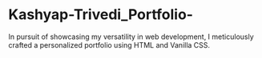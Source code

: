 # Kashyap-Trivedi_Portfolio-
In pursuit of showcasing my versatility in web development, I meticulously
crafted a personalized portfolio using HTML and Vanilla CSS.
